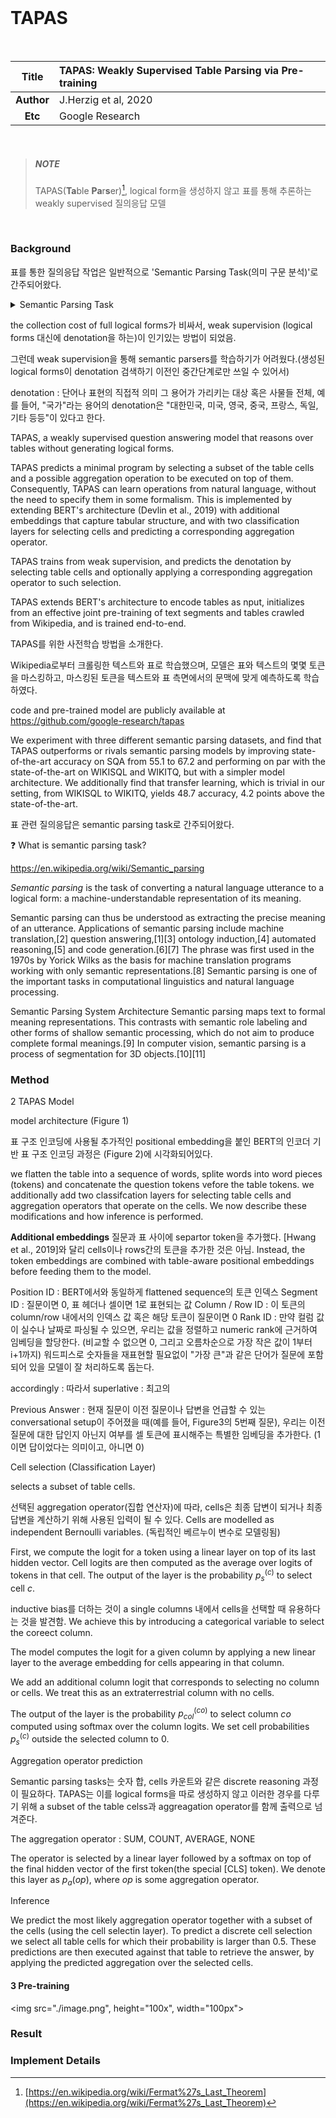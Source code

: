 <br/>

# TAPAS

<br/>

| **Title** | TAPAS: Weakly Supervised Table Parsing via Pre-training |
|:---------:|:--------------------------------------------------------|
| **Author** | J.Herzig et al, 2020 |
| **Etc** | Google Research |

<br/>

> ##### NOTE
> TAPAS(**Ta**ble **Pa**r**s**er)[^1], logical form을 생성하지 않고 표를 통해 추론하는 weakly supervised 질의응답 모델

<br/>

### Background

표를 통한 질의응답 작업은 일반적으로 'Semantic Parsing Task(의미 구문 분석)'로 간주되어왔다.

<details>

<summary> Semantic Parsing Task </summary>

<br/>

Semantic Parsing Task[1]


[1]: https://en.wikipedia.org/wiki/Semantic_parsing

</details>

the collection cost of full logical forms가 비싸서, weak supervision (logical forms 대신에 denotation을 하는)이 인기있는 방법이 되었음.

그런데 weak supervision을 통해 semantic parsers를 학습하기가 어려웠다.(생성된 logical forms이 denotation 검색하기 이전인 중간단계로만 쓰일 수 있어서)

denotation : 단어나 표현의 직접적 의미
그 용어가 가리키는 대상 혹은 사물들 전체, 예를 들어, "국가"라는 용어의 denotation은 "대한민국, 미국, 영국, 중국, 프랑스, 독일, 기타 등등"이 있다고 한다.

TAPAS, a weakly supervised question answering model that reasons over tables without generating logical forms. 

TAPAS predicts a minimal program by selecting a subset of the table cells and a possible aggregation operation to be executed on top of them. Consequently, TAPAS can learn operations from natural language, without the need to specify them in some formalism. This is implemented by extending BERT's architecture (Devlin et al., 2019) with additional embeddings that capture tabular structure, and with two classification layers for selecting cells and predicting a corresponding aggregation operator.

TAPAS trains from weak supervision, and predicts the denotation by selecting table cells and optionally applying a corresponding aggregation operator to such selection.

TAPAS extends BERT's architecture to encode tables as nput, initializes from an effective joint pre-training of text segments and tables crawled from Wikipedia, and is trained end-to-end.

TAPAS를 위한 사전학습 방법을 소개한다.

Wikipedia로부터 크롤링한 텍스트와 표로 학습했으며, 모델은 표와 텍스트의 몇몇 토큰을 마스킹하고, 마스킹된 토큰을 텍스트와 표 측면에서의 문맥에 맞게 예측하도록 학습하였다.

code and pre-trained model are publicly available at https://github.com/google-research/tapas

We experiment with three different semantic parsing datasets, and find that
TAPAS outperforms or rivals semantic parsing models by improving state-of-the-art accuracy on SQA from 55.1 to 67.2 and performing on par with the state-of-the-art on WIKISQL and WIKITQ, but with a simpler model architecture. We additionally find that transfer learning, which is trivial in our setting, from WIKISQL to WIKITQ, yields 48.7 accuracy, 4.2 points above the state-of-the-art.

표 관련 질의응답은 semantic parsing task로 간주되어왔다.

:question: What is semantic parsing task?

https://en.wikipedia.org/wiki/Semantic_parsing

*Semantic parsing* is the task of converting a natural language utterance to a logical form: a machine-understandable representation of its meaning.

Semantic parsing can thus be understood as extracting the precise meaning of an utterance. Applications of semantic parsing include machine translation,[2] question answering,[1][3] ontology induction,[4] automated reasoning,[5] and code generation.[6][7] The phrase was first used in the 1970s by Yorick Wilks as the basis for machine translation programs working with only semantic representations.[8] Semantic parsing is one of the important tasks in computational linguistics and natural language processing.


Semantic Parsing System Architecture
Semantic parsing maps text to formal meaning representations. This contrasts with semantic role labeling and other forms of shallow semantic processing, which do not aim to produce complete formal meanings.[9] In computer vision, semantic parsing is a process of segmentation for 3D objects.[10][11]





### Method

2 TAPAS Model

model architecture (Figure 1)

표 구조 인코딩에 사용될 추가적인 positional embedding을 붙인 BERT의 인코더 기반
표 구조 인코딩 과정은 (Figure 2)에 시각화되어있다.

we flatten the table into a sequence of words, splite words into word pieces (tokens) and concatenate the question tokens vefore the table tokens.
we additionally add two classifcation layers for selecting table cells and aggregation operators that operate on the cells.
We now describe these modifications and how inference is performed.

**Additional embeddings**
질문과 표 사이에 separtor token을 추가했다. [Hwang et al., 2019]와 달리 cells이나 rows간의 토큰을 추가한 것은 아님. Instead, the token embeddings are combined with table-aware positional embeddings before feeding them to the model.

Position ID : BERT에서와 동일하게 flattened sequence의 토큰 인덱스
Segment ID : 질문이면 0, 표 헤더나 셀이면 1로 표현되는 값
Column / Row ID : 이 토큰의 column/row 내에서의 인덱스 값 혹은 해당 토큰이 질문이면 0
Rank ID : 만약 컬럼 값이 실수나 날짜로 파싱될 수 있으면, 우리는 값을 정렬하고 numeric rank에 근거하여 임베딩을 할당한다. (비교할 수 없으면 0, 그리고 오름차순으로 가장 작은 값이 1부터 i+1까지) 워드피스로 숫자들을 재표현할 필요없이 "가장 큰"과 같은 단어가 질문에 포함되어 있을 모델이 잘 처리하도록 돕는다.

accordingly : 따라서
superlative : 최고의

Previous Answer : 현재 질문이 이전 질문이나 답변을 언급할 수 있는 conversational setup이 주어졌을 때(예를 들어, Figure3의 5번째 질문), 우리는 이전 질문에 대한 답인지 아닌지 여부를 셀 토큰에 표시해주는 특별한 임베딩을 추가한다. (1이면 답이었다는 의미이고, 아니면 0) 

Cell selection (Classification Layer)

selects a subset of table cells.

선택된 aggregation operator(집합 연산자)에 따라, cells은 최종 답변이 되거나 최종 답변을 계산하기 위해 사용된 입력이 될 수 있다.
Cells are modelled as independent Bernoulli variables. (독립적인 베르누이 변수로 모델링됨)

First, we compute the logit for a token using a linear layer on top of its last hidden vector. Cell logits are then computed as the average over logits of tokens in that cell. The output of the layer is the probability $p_s^{(c)}$ to select cell $c$.

inductive bias를 더하는 것이 a single columns 내에서 cells을 선택할 때 유용하다는 것을 발견함. We achieve this by introducing a categorical variable to select the coreect column.

The model computes the logit for a given column by applying a new linear layer to the average embedding for cells appearing in that column.

We add an additional column logit that corresponds to selecting no column or cells. We treat this as an extraterrestrial column with no cells.

The output of the layer is the probability $p_{col}^{(co)}$ to select column $co$ computed using softmax over the column logits. We set cell probabilities $p_s^{(c)}$ outside the selected column to 0.


Aggregation operator prediction

Semantic parsing tasks는 숫자 합, cells 카운트와 같은 discrete reasoning 과정이 필요하다. TAPAS는 이를 logical forms을 따로 생성하지 않고 이러한 경우를 다루기 위해 a subset of the table celss과 aggreagation operator를 함께 출력으로 넘겨준다.

The aggregation operator : SUM, COUNT, AVERAGE, NONE

The operator is selected by a linear layer followed by a softmax on top of the final hidden vector of the first token(the special [CLS] token).
We denote this layer as $p_a(op)$, where $op$ is some aggregation operator.



Inference

We predict the most likely aggregation operator together with a subset of the cells (using the cell selectin layer). To predict a discrete cell selection we select all table cells for which their probability is larger than 0.5. These predictions are then executed against that table to retrieve the answer, by applying the predicted aggregation over the selected cells.


#### 3 Pre-training

<img src="./image.png", height="100x", width="100px">


[^1]: [https://en.wikipedia.org/wiki/Fermat%27s_Last_Theorem](https://en.wikipedia.org/wiki/Fermat%27s_Last_Theorem)

### Result

### Implement Details

